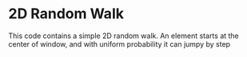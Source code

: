 # 2D Random Walk 

This code contains a simple 2D random walk. An element starts at the center of window, and with uniform probability it can jumpy by step  